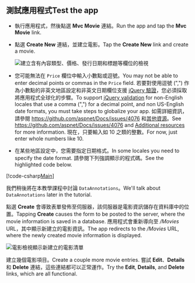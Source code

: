 
## <a name="test-the-app"></a><span data-ttu-id="bcea4-101">測試應用程式</span><span class="sxs-lookup"><span data-stu-id="bcea4-101">Test the app</span></span>

* <span data-ttu-id="bcea4-102">執行應用程式，然後點選 **Mvc Movie** 連結。</span><span class="sxs-lookup"><span data-stu-id="bcea4-102">Run the app and tap the **Mvc Movie** link.</span></span>
* <span data-ttu-id="bcea4-103">點選 **Create New** 連結，並建立電影。</span><span class="sxs-lookup"><span data-stu-id="bcea4-103">Tap the **Create New** link and create a movie.</span></span>

  ![建立含有內容類型、價格、發行日期和標題等欄位的檢視](../../tutorials/first-mvc-app/adding-model/_static/movies.png)

* <span data-ttu-id="bcea4-105">您可能無法在 `Price` 欄位中輸入小數點或逗號。</span><span class="sxs-lookup"><span data-stu-id="bcea4-105">You may not be able to enter decimal points or commas in the `Price` field.</span></span> <span data-ttu-id="bcea4-106">若要對使用逗號 (",") 作為小數點的非英文地區設定和非英文日期欄位支援 [jQuery 驗證](https://jqueryvalidation.org/)，您必須採取將應用程式全球化的步驟。</span><span class="sxs-lookup"><span data-stu-id="bcea4-106">To support [jQuery validation](https://jqueryvalidation.org/) for non-English locales that use a comma (",") for a decimal point, and non US-English date formats, you must take steps to globalize your app.</span></span> <span data-ttu-id="bcea4-107">如需詳細資訊，請參閱 https://github.com/aspnet/Docs/issues/4076 和[其他資源](#additional-resources)。</span><span class="sxs-lookup"><span data-stu-id="bcea4-107">See https://github.com/aspnet/Docs/issues/4076 and [Additional resources](#additional-resources) for more information.</span></span> <span data-ttu-id="bcea4-108">現在，只要輸入如 10 之類的整數。</span><span class="sxs-lookup"><span data-stu-id="bcea4-108">For now, just enter whole numbers like 10.</span></span>

<a name="displayformatdatelocal"></a>

* <span data-ttu-id="bcea4-109">在某些地區設定中，您需要指定日期格式。</span><span class="sxs-lookup"><span data-stu-id="bcea4-109">In some locales you need to specify the date format.</span></span> <span data-ttu-id="bcea4-110">請參閱下列強調顯示的程式碼。</span><span class="sxs-lookup"><span data-stu-id="bcea4-110">See the highlighted code below.</span></span>

[!code-csharp[Main](../../tutorials/first-mvc-app/start-mvc/sample/MvcMovie/Models/MovieDateFormat.cs?name=snippet_1&highlight=2,10)]

<span data-ttu-id="bcea4-111">我們稍後將在本教學課程中討論 `DataAnnotations`。</span><span class="sxs-lookup"><span data-stu-id="bcea4-111">We'll talk about `DataAnnotations` later in the tutorial.</span></span>

<span data-ttu-id="bcea4-112">點選 **Create** 會導致表單發佈至伺服器，該伺服器是電影資訊儲存在資料庫中的位置。</span><span class="sxs-lookup"><span data-stu-id="bcea4-112">Tapping **Create** causes the form to be posted to the server, where the movie information is saved in a database.</span></span> <span data-ttu-id="bcea4-113">應用程式會重新導向至 */Movies* URL，其中顯示新建立的電影資訊。</span><span class="sxs-lookup"><span data-stu-id="bcea4-113">The app redirects to the */Movies* URL, where the newly created movie information is displayed.</span></span>

![電影檢視顯示新建立的電影清單](../../tutorials/first-mvc-app/adding-model/_static/h.png)

<span data-ttu-id="bcea4-115">建立幾個電影項目。</span><span class="sxs-lookup"><span data-stu-id="bcea4-115">Create a couple more movie entries.</span></span> <span data-ttu-id="bcea4-116">嘗試 **Edit**、**Details** 和 **Delete** 連結，這些連結都可以正常運作。</span><span class="sxs-lookup"><span data-stu-id="bcea4-116">Try the **Edit**, **Details**, and **Delete** links, which are all functional.</span></span>
